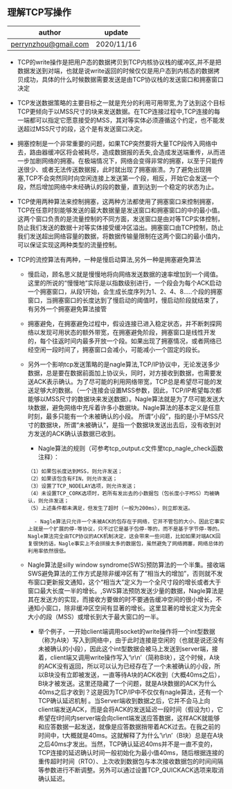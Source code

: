 
##   理解TCP写操作

| author | update |
| ------ | ------ |
| perrynzhou@gmail.com | 2020/11/16 |

- TCP的write操作是把用户态的数据拷贝到TCP内核协议栈的缓冲区,并不是把数据发送到对端，也就是说write返回的时候仅仅是用户态到内核态的数据拷贝成功，具体的什么时候数据需要发送是由TCP协议栈的发送窗口和拥塞窗口决定

- TCP发送数据策略的主要目标之一就是充分的利用可用带宽,为了达到这个目标TCP更倾向于以MSS尺寸的块来发送数据。在TCP连接过程中,TCP连接的每一端都可以指定它愿意接受的MSS，其对等实体必须遵循这个约定，也不能发送超过MSS尺寸的段，这个是有发送窗口决定。

- 拥塞控制是一个非常重要的问题，如果TCP突然要将大量TCP段传入网络中去，路由器缓冲区将会被耗尽，造成数据报的丢失,会造成发送端重传，从而进一步加剧网络的拥塞。在极端情况下，网络会变得非常的拥塞，以至于只能传送很少、或者无法传送数据报，此时就出现了拥塞崩溃。为了避免出现拥塞,TCP不会突然同时向空闲连接上发送第一个段，相反，开始它会发送一个段，然后增加网络中未经确认的段的数量，直到达到一个稳定的状态为止。

- TCP使用两种算法来控制拥塞，这两种方法都使用了拥塞窗口来控制拥塞，TCP在任意时刻能够发送的最大数据量是发送窗口和拥塞窗口的中的最小值。这两个窗口负责的是流量控制的不同方面，发送窗口是由对等TCP实体控制，防止我们发送的数据十对等实体接受缓冲区溢出。拥塞窗口由TCP控制，防止我们发送超出网络容量的数据，将数据传输量限制在这两个窗口的最小值内，可以保证实现这两种类型的流量控制。

- TCP的流控算法有两种，一种是慢启动算法,另外一种是拥塞避免算法

  - 慢启动，顾名思义就是慢慢地将向网络发送数据的速率增加到一个阈值。这里的所说的“慢慢地”实际是以指数级别进行，一个段会为每个ACK启动一个拥塞窗口，从段1开始，会生成长度序列为1、2、4、8.....个段的拥塞窗口，当拥塞窗口的长度达到了慢启动的阈值时，慢启动阶段就结束了，有另外一个拥塞避免算法接管

  - 拥塞避免，在拥塞避免过程中，假设连接已进入稳定状态，并不断刺探网络以发现可用状态的额外带宽，在拥塞避免阶段，拥塞窗口是线性开发的，每个往返时间内最多开放一个段。如果出现了拥塞情况，或者网络已经空闲一段时间了，拥塞窗口会减小，可能减小一个固定的段长。

  - 另外一个影响tcp发送策略的是nagle算法,TCP/IP协议中，无论发送多少数据，总是要在数据前面加上协议头，同时，对方接收到数据，也需要发送ACK表示确认。为了尽可能的利用网络带宽，TCP总是希望尽可能的发送足够大的数据。（一个连接会设置MSS参数，因此，TCP/IP希望每次都能够以MSS尺寸的数据块来发送数据）。Nagle算法就是为了尽可能发送大块数据，避免网络中充斥着许多小数据块。Nagle算法的基本定义是任意时刻，最多只能有一个未被确认的小段。 所谓“小段”，指的是小于MSS尺寸的数据块，所谓“未被确认”，是指一个数据块发送出去后，没有收到对方发送的ACK确认该数据已收到。
	
       - Nagle算法的规则（可参考tcp_output.c文件里tcp_nagle_check函数注释）：
  
       ```
       （1）如果包长度达到MSS，则允许发送；
       （2）如果该包含有FIN，则允许发送；
       （3）设置了TCP_NODELAY选项，则允许发送；
       （4）未设置TCP_CORK选项时，若所有发出去的小数据包（包长度小于MSS）均被确认，则允许发送；
       （5）上述条件都未满足，但发生了超时（一般为200ms），则立即发送。
       ```
          - Nagle算法只允许一个未被ACK的包存在于网络，它并不管包的大小，因此它事实上就是一个扩展的停-等协议，只不过它是基于包停-等的，而不是基于字节停-等的。Nagle算法完全由TCP协议的ACK机制决定，这会带来一些问题，比如如果对端ACK回复很快的话，Nagle事实上不会拼接太多的数据包，虽然避免了网络拥塞，网络总体的利用率依然很低。
   - Nagle算法是silly window syndrome(SWS)预防算法的一个半集。接收端SWS避免算法的工作方式是除非缓冲区有了“相当大的增加”，否则就不发布窗口更新报文通知，这个“相当大”定义为一个全尺寸段的增长或者大于窗口最大长度一半的增长。,SWS算法预防发送少量的数据，Nagle算法是其在发送方的实现，而接收方要做的时不要通告缓冲空间的很小增长，不通知小窗口，除非缓冲区空间有显著的增长。这里显著的增长定义为完全大小的段（MSS）或增长到大于最大窗口的一半。
        - 举个例子，一开始client端调用socket的write操作将一个int型数据（称为A块）写入到网络中，由于此时连接是空闲的（也就是说还没有未被确认的小段），因此这个int型数据会被马上发送到server端，接着，client端又调用write操作写入‘\r\n’（简称B块），这个时候，A块的ACK没有返回，所以可以认为已经存在了一个未被确认的小段，所以B块没有立即被发送，一直等待A块的ACK收到（大概40ms之后），B块才被发送。这里还隐藏了一个问题，就是A块数据的ACK为什么40ms之后才收到？这是因为TCP/IP中不仅仅有nagle算法，还有一个TCP确认延迟机制 。当Server端收到数据之后，它并不会马上向client端发送ACK，而是会将ACK的发送延迟一段时间（假设为t），它希望在t时间内server端会向client端发送应答数据，这样ACK就能够和应答数据一起发送，就像是应答数据捎带着ACK过去。在我之前的时间中，t大概就是40ms。这就解释了为什么’\r\n’（B块）总是在A块之后40ms才发出。当然，TCP确认延迟40ms并不是一直不变的，TCP连接的延迟确认时间一般初始化为最小值40ms，随后根据连接的重传超时时间（RTO）、上次收到数据包与本次接收数据包的时间间隔等参数进行不断调整。另外可以通过设置TCP_QUICKACK选项来取消确认延迟。